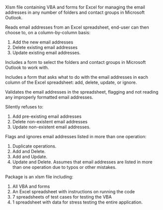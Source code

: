 Xlsm file containing VBA and forms for Excel for managing the email addresses in any number of folders and contact groups in Microsoft Outlook.

Reads email addresses from an Excel spreadsheet, end-user can then choose to, on a column-by-column basis:
1)  Add the new email addresses
2)  Delete existing email addresses
3)  Update existing email addresses.

Includes a form to select the folders and contact groups in Microsoft Outlook to work with.

Includes a form that asks what to do with the email addresses in each column of the Excel spreadsheet:
add, delete, update, or ignore.

Validates the email addresses in the spreadsheet, flagging and not reading any improperly formatted email addresses.

Silently refuses to:
1) Add pre-existing email addresses
2) Delete non-existent email addresses
3) Update non-existent email addresses.

Flags and ignores email addresses listed in more than one operation:
1) Duplicate operations.
2) Add and Delete.
3) Add and Update.
4) Update and Delete.
Assumes that email addresses are listed in more than one operation due to typos or other mistakes.

Package is an xlsm file including:
1) All VBA and forms
2) An Excel spreadsheet with instructions on running the code
3) 7 spreadsheets of test cases for testing the VBA
4) 1 spreadsheet with data for stress testing the entire application.
